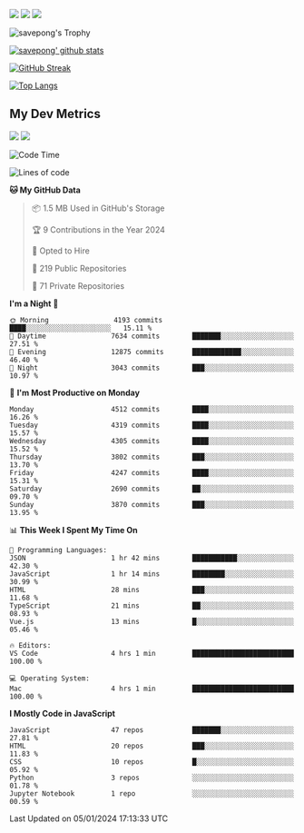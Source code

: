 [<img src="https://img.shields.io/badge/pongsiri.pisutakarathada.com-%230077B5.svg?&style=for-the-badge&color=orange" />](https://pongsiri.pisutakarathada.com)
[<img src="https://img.shields.io/badge/apps.saveworld.co-%230077B5.svg?&style=for-the-badge&color=2aa889" />](https://apps.saveworld.co)
[<img src="https://img.shields.io/badge/linkedin-%230077B5.svg?&style=for-the-badge&logo=linkedin&logoColor=white" />](https://www.linkedin.com/in/savepong)

![savepong's Trophy](https://github-profile-trophy.vercel.app/?username=savepong&theme=flat&rank=SECRET,SSS,SS,S,AAA,AA,A&margin-w=15&no-bg=true&no-frame=true)

[![savepong' github stats](https://github-readme-stats.vercel.app/api?username=savepong&show_icons=true&count_private=true&theme=gotham&hide_border=true&bg_color=00000000&text_color=768390FF)](https://pongsiri.pisutakarathada.com/posts/stats)

[![GitHub Streak](https://github-readme-streak-stats.herokuapp.com?user=savepong&theme=gotham&hide_border=true&background=00000000&dates=768390FF)](https://pongsiri.pisutakarathada.com/posts/stats)

[![Top Langs](https://github-readme-stats.vercel.app/api/top-langs/?username=savepong&layout=compact&langs_count=10&theme=gotham&hide_border=true&bg_color=00000000&text_color=768390FF)](https://pongsiri.pisutakarathada.com/posts/stats)

<!-- [![savepong's wakatime stats](https://github-readme-stats.vercel.app/api/wakatime?username=@savepong&layout=default&theme=gotham&hide_border=true&bg_color=00000000&text_color=768390FF)](https://pongsiri.pisutakarathada.com/posts/stats) -->

## My Dev Metrics

[![](https://komarev.com/ghpvc/?username=savepong&color=blue&label=Profile%20Views)](https://github.com/savepong)
[![](https://img.shields.io/github/followers/savepong?label=GitHub%20Followers)](https://github.com/savepong)

<!--START_SECTION:waka-->
![Code Time](http://img.shields.io/badge/Code%20Time-1%2C407%20hrs%2052%20mins-blue)

![Lines of code](https://img.shields.io/badge/From%20Hello%20World%20I%27ve%20Written-56.2%20million%20lines%20of%20code-blue)

**🐱 My GitHub Data** 

> 📦 1.5 MB Used in GitHub's Storage 
 > 
> 🏆 9 Contributions in the Year 2024
 > 
> 💼 Opted to Hire
 > 
> 📜 219 Public Repositories 
 > 
> 🔑 71 Private Repositories 
 > 
**I'm a Night 🦉** 

```text
🌞 Morning                4193 commits        ████░░░░░░░░░░░░░░░░░░░░░   15.11 % 
🌆 Daytime                7634 commits        ███████░░░░░░░░░░░░░░░░░░   27.51 % 
🌃 Evening                12875 commits       ████████████░░░░░░░░░░░░░   46.40 % 
🌙 Night                  3043 commits        ███░░░░░░░░░░░░░░░░░░░░░░   10.97 % 
```
📅 **I'm Most Productive on Monday** 

```text
Monday                   4512 commits        ████░░░░░░░░░░░░░░░░░░░░░   16.26 % 
Tuesday                  4319 commits        ████░░░░░░░░░░░░░░░░░░░░░   15.57 % 
Wednesday                4305 commits        ████░░░░░░░░░░░░░░░░░░░░░   15.52 % 
Thursday                 3802 commits        ███░░░░░░░░░░░░░░░░░░░░░░   13.70 % 
Friday                   4247 commits        ████░░░░░░░░░░░░░░░░░░░░░   15.31 % 
Saturday                 2690 commits        ██░░░░░░░░░░░░░░░░░░░░░░░   09.70 % 
Sunday                   3870 commits        ███░░░░░░░░░░░░░░░░░░░░░░   13.95 % 
```


📊 **This Week I Spent My Time On** 

```text
💬 Programming Languages: 
JSON                     1 hr 42 mins        ███████████░░░░░░░░░░░░░░   42.30 % 
JavaScript               1 hr 14 mins        ████████░░░░░░░░░░░░░░░░░   30.99 % 
HTML                     28 mins             ███░░░░░░░░░░░░░░░░░░░░░░   11.68 % 
TypeScript               21 mins             ██░░░░░░░░░░░░░░░░░░░░░░░   08.93 % 
Vue.js                   13 mins             █░░░░░░░░░░░░░░░░░░░░░░░░   05.46 % 

🔥 Editors: 
VS Code                  4 hrs 1 min         █████████████████████████   100.00 % 

💻 Operating System: 
Mac                      4 hrs 1 min         █████████████████████████   100.00 % 
```

**I Mostly Code in JavaScript** 

```text
JavaScript               47 repos            ███████░░░░░░░░░░░░░░░░░░   27.81 % 
HTML                     20 repos            ███░░░░░░░░░░░░░░░░░░░░░░   11.83 % 
CSS                      10 repos            █░░░░░░░░░░░░░░░░░░░░░░░░   05.92 % 
Python                   3 repos             ░░░░░░░░░░░░░░░░░░░░░░░░░   01.78 % 
Jupyter Notebook         1 repo              ░░░░░░░░░░░░░░░░░░░░░░░░░   00.59 % 
```




 Last Updated on 05/01/2024 17:13:33 UTC
<!--END_SECTION:waka-->

<!--
**savepong/savepong** is a ✨ _special_ ✨ repository because its `README.md` (this file) appears on your GitHub profile.

Here are some ideas to get you started:

- 🔭 I’m currently working on WebComponents and TypeScript.
- 🌱 I’m currently learning ...
- 👯 I’m looking to collaborate on ...
- 🤔 I’m looking for help with ...
- 💬 Ask me about ...
- 📫 How to reach me: ...
- 😄 Pronouns: ...
- ⚡ Fun fact: ...
-->
